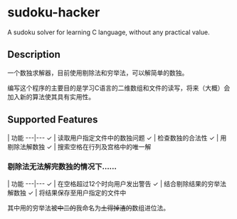 # sudoku-hacker
A sudoku solver for learning C language, without any practical value.

## Description
一个数独求解器，目前使用剔除法和穷举法，可以解简单的数独。

编写这个程序的主要目的是学习C语言的二维数组和文件的读写，将来（大概）会加入新的算法使其具有实用性。

## Supported Features

   | 功能
---|---
✓  | 读取用户指定文件中的数独问题
✓  | 检查数独的合法性
✓  | 用剔除法解数独
✓  | 搜索空格在行列及宫格中的唯一解

### 剔除法无法解完数独的情况下……

   | 功能
---|---
✓  | 在空格超过12个时向用户发出警告
✓  | 结合剔除结果的穷举法解数独
✓  | 将结果保存至用户指定的文件中

其中用的穷举法被<s>中二的</s>我命名为<s>土得掉渣的</s>数组进位法。
